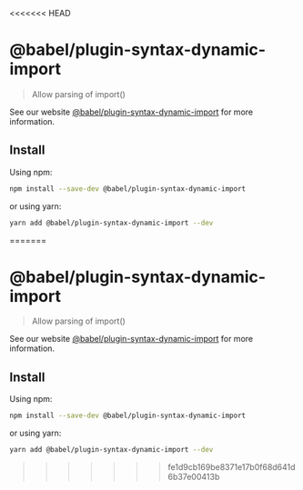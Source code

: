 <<<<<<< HEAD
# @babel/plugin-syntax-dynamic-import

> Allow parsing of import()

See our website [@babel/plugin-syntax-dynamic-import](https://babeljs.io/docs/en/next/babel-plugin-syntax-dynamic-import.html) for more information.

## Install

Using npm:

```sh
npm install --save-dev @babel/plugin-syntax-dynamic-import
```

or using yarn:

```sh
yarn add @babel/plugin-syntax-dynamic-import --dev
```
=======
# @babel/plugin-syntax-dynamic-import

> Allow parsing of import()

See our website [@babel/plugin-syntax-dynamic-import](https://babeljs.io/docs/en/next/babel-plugin-syntax-dynamic-import.html) for more information.

## Install

Using npm:

```sh
npm install --save-dev @babel/plugin-syntax-dynamic-import
```

or using yarn:

```sh
yarn add @babel/plugin-syntax-dynamic-import --dev
```
>>>>>>> fe1d9cb169be8371e17b0f68d641d6b37e00413b
